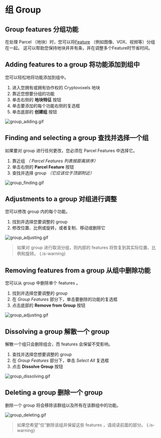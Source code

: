 # 组 Group

## Group features 分组功能

在处理 Parcel （地块）时，您可以将[Feature](https://wiki.cryptovoxels.com/en/features) （例如图像、VOX、视频等）分组在一起。
这可以帮助您保持地块井井有条，并在调整多个Feature时节省时间。

## Adding features to a group 将功能添加到组中

您可以轻松地将功能添加到组中。
1. 进入您拥有或拥有协作权的 Cryptovoxels 地块
2. 靠近您想要分组的功能
3. 单击右侧的 **地块特征** 按钮
4. 单击要添加的每个功能右侧的复选框
5. 单击底部的 **创建组** 按钮

![group_adding.gif](https://wiki.cryptovoxels.com/features/group_adding.gif)

## Finding and selecting a group 查找并选择一个组

如果要对 group 进行任何更改，您必须在 Parcel Features 中选择它。
1. 靠近组 *（ Parcel Features 列表按距离排序）*
2. 单击右侧的 **Parcel Feature** 按钮
3. 查找并选择 group *（它应该位于顶部附近）*

![group_finding.gif](https://wiki.cryptovoxels.com/features/group_finding.gif)

## Adjustments to a group 对组进行调整

您可以修改 group 内的每个功能。
1. 找到并选择您要调整的 group
2. 修改位置、比例或旋转，或者复制、移动或删除它

![group_adjusting.gif](https://wiki.cryptovoxels.com/features/group_adjusting.gif)

> 如果对 group 进行取消分组，则内部的 features 将恢复到其实际位置、比例和旋转。
{.is-warning}

## Removing features from a group 从组中删除功能

您可以从 group 中删除单个 features 。
1. 找到并选择您要调整的 group
2. 在 *Group Features* 部分下，单击要删除的功能的复选框
3. 点击底部的 **Remove from Group** 按钮

![group_adjusting.gif](https://wiki.cryptovoxels.com/features/group_removing.gif)

## Dissolving a group 解散一个 group

解散一个组只会删除组合，而 features 会保留不受影响。
1. 查找并选择您想要调整的 group
2. 在 *Group Features* 部分下，单击 *Select All* 复选框
3. 点击 **Dissolve Group** 按钮

![group_dissolving.gif](https://wiki.cryptovoxels.com/features/group_dissolving.gif)

## Deleting a group 删除一个 group
删除一个 group 将会移除该群组以及所有在该群组中的功能。

![group_deleting.gif](https://wiki.cryptovoxels.com/features/group_deleting.gif)

> 如果您希望“仅”删除该组并保留这些 features ，请阅读前面的部分。
{.is-warning}